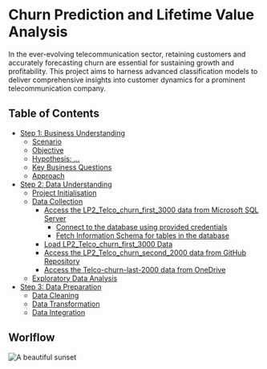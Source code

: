 # Churn Prediction and Lifetime Value Analysis
In the ever-evolving telecommunication sector, retaining customers and accurately forecasting churn are essential for sustaining growth and profitability. This project aims to harness advanced classification models to deliver comprehensive insights into customer dynamics for a prominent telecommunication company.

## Table of Contents
<!-- TOC-->

- [Step 1: Business Understanding](#step-1-business-understanding)
  - [Scenario](#scenario)
  - [Objective](#objective)
  - [Hypothesis: ...](#hypothesis-)
  - [Key Business Questions](#key-business-questions)
  - [Approach](#approach)
- [Step 2: Data Understanding](#step-2-data-understanding)
  - [Project Initialisation](#project-initialisation)
  - [Data Collection](#data-collection)
    - [Access the LP2_Telco_churn_first_3000 data from Microsoft SQL Server](#access-the-LP2_Telco_churn_first_3000-data-from-microsoft-sql-server)
      - [Connect to the database using provided credentials](#connect-to-the-database-using-provided-credentials)
      - [Fetch Information Schema for tables in the database](#fetch-information-schema-for-tables-in-the-database)
    - [Load LP2\_Telco\_churn\_first\_3000 Data](#load-lp2_Telco_churn_3000-data)
    - [Access the LP2_Telco_churn_second_2000 data from GitHub Repository](#access-the-LP2_Telco_churn_second_2000-data-from-github-repository)
    - [Access the Telco-churn-last-2000 data from OneDrive](#access-Telco-churn-last-2000-data-from-onedrive)
  - [Exploratory Data Analysis](#exploratory-data-analysis)
- [Step 3: Data Preparation](#step-3-data-preparation)
  - [Data Cleaning](#data-cleaning)
  - [Data Transformation](#data-transformation)
  - [Data Integration](#data-integration)

<!-- /TOC -->

## Worlflow
![A beautiful sunset](https://example.com/sunset.jpg "Sunset at the beach")

  
 